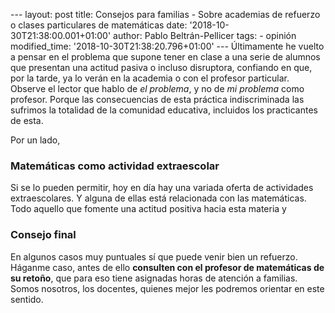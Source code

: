 --- layout: post title: Consejos para familias - Sobre academias de
refuerzo o clases particulares de matemáticas date:
'2018-10-30T21:38:00.001+01:00' author: Pablo Beltrán-Pellicer tags: -
opinión modified\_time: '2018-10-30T21:38:20.796+01:00' --- Últimamente
he vuelto a pensar en el problema que supone tener en clase a una serie
de alumnos que presentan una actitud pasiva o incluso disruptora,
confiando en que, por la tarde, ya lo verán en la academia o con el
profesor particular. Observe el lector que hablo de *el problema*, y no
de *mi problema* como profesor. Porque las consecuencias de esta
práctica indiscriminada las sufrimos la totalidad de la comunidad
educativa, incluidos los practicantes de esta.  
  
Por un lado,  
  

### Matemáticas como actividad extraescolar

Si se lo pueden permitir, hoy en día hay una variada oferta de
actividades extraescolares. Y alguna de ellas está relacionada con las
matemáticas. Todo aquello que fomente una actitud positiva hacia esta
materia y  
  

### Consejo final

En algunos casos muy puntuales sí que puede venir bien un refuerzo.
Háganme caso, antes de ello **consulten con el profesor de matemáticas
de su retoño**, que para eso tiene asignadas horas de atención a
familias. Somos nosotros, los docentes, quienes mejor les podremos
orientar en este sentido.  
  
